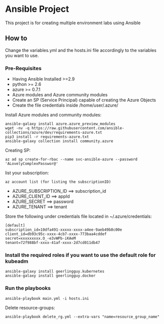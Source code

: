 # Ansible Project

This project is for creating multiple environment labs using Ansible

## How to

Change the variables.yml and the hosts.ini file accordingly to the variables you want to use.

### Pre-Requisites

- Having Ansible Installed >=2.9
- python >= 2.6
- azure >= 0.7.1
- Azure modules and Azure community modules
- Create an SP (Service Principal) capable of creating the Azure Objects
- Create the file credentials inside /home/user/.azure/

Install Azure modules and community modules:
```
ansible-galaxy install azure.azure_preview_modules   
wget -nv -q https://raw.githubusercontent.com/ansible-collections/azure/dev/requirements-azure.txt
pip3 install -r requirements-azure.txt
ansible-galaxy collection install community.azure
```

Creating SP:
```
az ad sp create-for-rbac --name svc-ansible-azure --password 'ALovelyComplexPasswor@'
```
list your subscription:
```
az account list (for listing the subscriptionID)
```
* AZURE_SUBSCRIPTION_ID ==> subscription_id <br>
* AZURE_CLIENT_ID ==> appId <br>
* AZURE_SECRET ==> password <br>
* AZURE_TENANT ==> tenant <br>


Store the following under credentials file located in ~/.azure/credentials:
```
[default]
subscription_id=10dfa491-xxxxx-xxxx-a4ee-9aeb49b8c00e
client_id=db93c95c-xxxx-4cb7-xxxx-773baa4cddef
secret=xxxxxxxxx.O_-e3vWPb-iKAeM
tenant=72f988bf-xxxx-41af-xxxx-2d7cd011db47
```

### Install the required roles if you want to use the default role for kubeadm
```
ansible-galaxy install geerlingguy.kubernetes
ansible-galaxy install geerlingguy.docker
```
###  Run the playbooks

```
ansible-playbook main.yml -i hosts.ini
```

Delete resource-groups:
```
ansible-playbook delete_rg.yml --extra-vars "name=resource_group_name"
```
